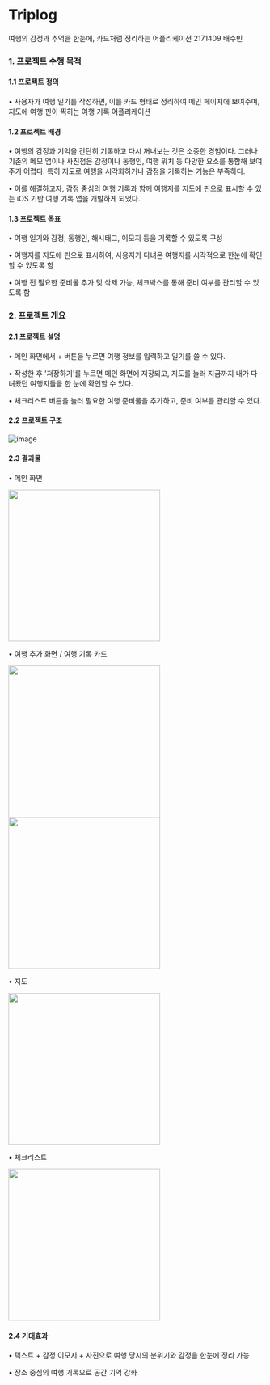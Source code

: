 # Triplog

여행의 감정과 추억을 한눈에, 카드처럼 정리하는 어플리케이션
2171409 배수빈



### 1. 프로젝트 수행 목적


#### 1.1 프로젝트 정의

•	사용자가 여행 일기를 작성하면, 이를 카드 형태로 정리하여 메인 페이지에 보여주며, 지도에 여행 핀이 찍히는 여행 기록 어플리케이션


#### 1.2 프로젝트 배경
•	여행의 감정과 기억을 간단히 기록하고 다시 꺼내보는 것은 소중한 경험이다. 그러나 기존의 메모 앱이나 사진첩은 감정이나 동행인, 여행 위치 등 다양한 요소를 통합해 보여주기 어렵다. 특히 지도로 여행을 시각화하거나 감정을 기록하는 기능은 부족하다.

•	이를 해결하고자, 감정 중심의 여행 기록과 함께 여행지를 지도에 핀으로 표시할 수 있는 iOS 기반 여행 기록 앱을 개발하게 되었다.


#### 1.3 프로젝트 목표
•	여행 일기와 감정, 동행인, 해시태그, 이모지 등을 기록할 수 있도록 구성

•	여행지를 지도에 핀으로 표시하여, 사용자가 다녀온 여행지를 시각적으로 한눈에 확인할 수 있도록 함

•	여행 전 필요한 준비물 추가 및 삭제 가능, 체크박스를 통해 준비 여부를 관리할 수 있도록 함



### 2. 프로젝트 개요


#### 2.1 프로젝트 설명
•	메인 화면에서 + 버튼을 누르면 여행 정보를 입력하고 일기를 쓸 수 있다.

•	작성한 후 '저장하기'를 누르면 메인 화면에 저장되고, 지도를 눌러 지금까지 내가 다녀왔던 여행지들을 한 눈에 확인할 수 있다.

•	체크리스트 버튼을 눌러 필요한 여행 준비물을 추가하고, 준비 여부를 관리할 수 있다.


#### 2.2 프로젝트 구조
![image](https://github.com/user-attachments/assets/9f16978e-28f3-4261-bd2c-5c766529d43b)


#### 2.3 결과물

•	메인 화면

<img src="https://github.com/user-attachments/assets/3b61193d-6b63-4a50-881d-9ee287106356" width="300" />

•	여행 추가 화면 / 여행 기록 카드

<img src="https://github.com/user-attachments/assets/8b5c6031-eeb7-42dc-9e0d-663ff8cd9cf9" width="300" />
<img src="https://github.com/user-attachments/assets/f53c1457-85b2-4458-a256-d4c49e48f015" width="300" />

•	지도

<img src="https://github.com/user-attachments/assets/f71616bd-cd32-4000-bdee-2150c111b73b" width="300" />

•	체크리스트

<img src="https://github.com/user-attachments/assets/2d75839e-4390-4191-96a7-e880541cee08" width="300" />

#### 2.4 기대효과
•	텍스트 + 감정 이모지 + 사진으로 여행 당시의 분위기와 감정을 한눈에 정리 가능

•	장소 중심의 여행 기록으로 공간 기억 강화
